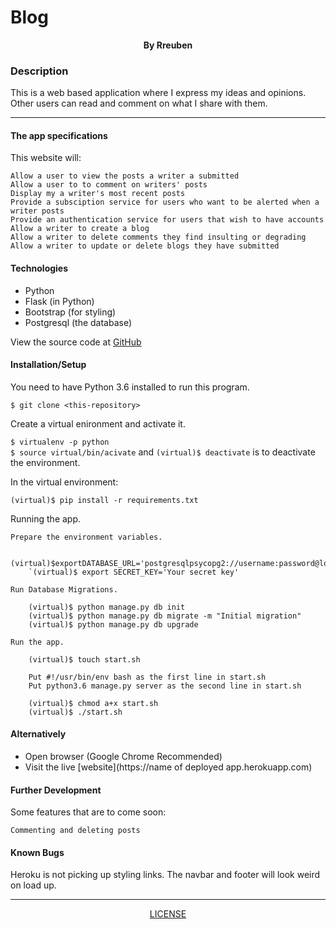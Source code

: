 # Blog

<p align = "center">
    <b>By Rreuben</b>  
</p>

### Description
This is a web based application where I express my ideas and opinions. Other users can read and comment on what I share with them.

***
#### The app specifications 
This website will:

    Allow a user to view the posts a writer a submitted
    Allow a user to to comment on writers' posts
    Display my a writer's most recent posts
    Provide a subsciption service for users who want to be alerted when a writer posts
    Provide an authentication service for users that wish to have accounts
    Allow a writer to create a blog
    Allow a writer to delete comments they find insulting or degrading
    Allow a writer to update or delete blogs they have submitted

#### Technologies
* Python
* Flask (in Python)
* Bootstrap (for styling)
* Postgresql (the database)

View the source code at [GitHub](https://github.com/Rreuben/blog)

#### Installation/Setup
You need to have Python 3.6 installed to run this program.

`$ git clone <this-repository>`<br />

Create a virtual enironment and activate it.

`$ virtualenv -p python`<br />
`$ source virtual/bin/acivate` and `(virtual)$ deactivate` is to deactivate the environment.

In the virtual environment:

`(virtual)$ pip install -r requirements.txt`<br />

Running the app.

    Prepare the environment variables.
    
        (virtual)$exportDATABASE_URL='postgresqlpsycopg2://username:password@localhost/pitch'`<br/>
        `(virtual)$ export SECRET_KEY='Your secret key'

    Run Database Migrations.

        (virtual)$ python manage.py db init
        (virtual)$ python manage.py db migrate -m "Initial migration"
        (virtual)$ python manage.py db upgrade

    Run the app.

        (virtual)$ touch start.sh

        Put #!/usr/bin/env bash as the first line in start.sh
        Put python3.6 manage.py server as the second line in start.sh

        (virtual)$ chmod a+x start.sh
        (virtual)$ ./start.sh

#### Alternatively
* Open browser (Google Chrome Recommended)
* Visit the live [website](https://name of deployed app.herokuapp.com)

#### Further Development
Some features that are to come soon:

    Commenting and deleting posts

#### Known Bugs
Heroku is not picking up styling links. The navbar and footer will look weird on load up.

***

<p align = "center">
    <a href = "https://github.com/Rreuben/blog/blob/master/LICENSE">LICENSE</a>
</p>
